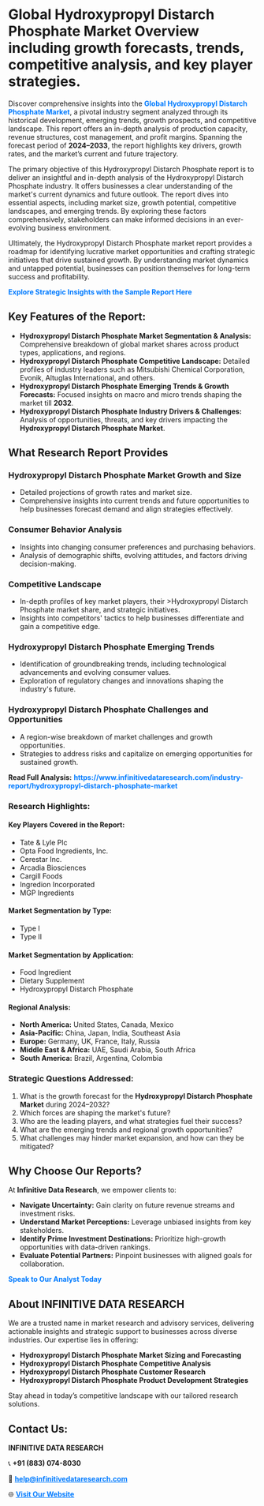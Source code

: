 <h1>Global Hydroxypropyl Distarch Phosphate Market Overview including growth forecasts, trends, competitive analysis, and key player strategies.</h1>
<p>
Discover comprehensive insights into the 
<a href="https://www.infinitivedataresearch.com/industry-report/hydroxypropyl-distarch-phosphate-market" rel="dofollow" style="color: #007BFF; text-decoration: none;"><strong>Global Hydroxypropyl Distarch Phosphate Market</strong></a>, a pivotal industry segment analyzed through its historical development, emerging trends, growth prospects, and competitive landscape. This report offers an in-depth analysis of production capacity, revenue structures, cost management, and profit margins. Spanning the forecast period of <strong>2024–2033</strong>, the report highlights key drivers, growth rates, and the market’s current and future trajectory.
</p>
<p>
The primary objective of this Hydroxypropyl Distarch Phosphate report is to deliver an insightful and in-depth analysis of the Hydroxypropyl Distarch Phosphate industry. It offers businesses a clear understanding of the market's current dynamics and future outlook. The report dives into essential aspects, including market size, growth potential, competitive landscapes, and emerging trends. By exploring these factors comprehensively, stakeholders can make informed decisions in an ever-evolving business environment.
</p>
<p>
Ultimately, the Hydroxypropyl Distarch Phosphate market report provides a roadmap for identifying lucrative market opportunities and crafting strategic initiatives that drive sustained growth. By understanding market dynamics and untapped potential, businesses can position themselves for long-term success and profitability.
</p>
<p>
<a href="https://www.infinitivedataresearch.com/request-sample/reportId=112732" style="color: #007BFF; text-decoration: none;"><strong>Explore Strategic Insights with the Sample Report Here</strong></a>
</p>

<h2>Key Features of the Report:</h2>
<ul>
<li><strong>Hydroxypropyl Distarch Phosphate Market Segmentation & Analysis:</strong> Comprehensive breakdown of global market shares across product types, applications, and regions.</li>
<li><strong>Hydroxypropyl Distarch Phosphate Competitive Landscape:</strong> Detailed profiles of industry leaders such as Mitsubishi Chemical Corporation, Evonik, Altuglas International, and others.</li>
<li><strong>Hydroxypropyl Distarch Phosphate Emerging Trends & Growth Forecasts:</strong> Focused insights on macro and micro trends shaping the market till <strong>2032</strong>.</li>
<li><strong>Hydroxypropyl Distarch Phosphate Industry Drivers & Challenges:</strong> Analysis of opportunities, threats, and key drivers impacting the <strong>Hydroxypropyl Distarch Phosphate Market</strong>.</li>
</ul>

<h2>What Research Report Provides</h2>
<h3>Hydroxypropyl Distarch Phosphate Market Growth and Size</h3>
<ul>
<li>Detailed projections of growth rates and market size.</li>
<li>Comprehensive insights into current trends and future opportunities to help businesses forecast demand and align strategies effectively.</li>
</ul>

<h3>Consumer Behavior Analysis</h3>
<ul>
<li>Insights into changing consumer preferences and purchasing behaviors.</li>
<li>Analysis of demographic shifts, evolving attitudes, and factors driving decision-making.</li>
</ul>

<h3>Competitive Landscape</h3>
<ul>
<li>In-depth profiles of key market players, their >Hydroxypropyl Distarch Phosphate market share, and strategic initiatives.</li>
<li>Insights into competitors' tactics to help businesses differentiate and gain a competitive edge.</li>
</ul>

<h3>Hydroxypropyl Distarch Phosphate Emerging Trends</h3>
<ul>
<li>Identification of groundbreaking trends, including technological advancements and evolving consumer values.</li>
<li>Exploration of regulatory changes and innovations shaping the industry's future.</li>
</ul>

<h3>Hydroxypropyl Distarch Phosphate Challenges and Opportunities</h3>
<ul>
<li>A region-wise breakdown of market challenges and growth opportunities.</li>
<li>Strategies to address risks and capitalize on emerging opportunities for sustained growth.</li>
</ul>
<p><strong>Read Full Analysis:</strong> <a href="https://www.infinitivedataresearch.com/industry-report/hydroxypropyl-distarch-phosphate-market" rel="dofollow" style="color: #007BFF; text-decoration: none;"><strong>https://www.infinitivedataresearch.com/industry-report/hydroxypropyl-distarch-phosphate-market</strong></a></p>
<h3>Research Highlights:</h3>
<h4>Key Players Covered in the Report:</h4>
<ul><li>Tate &amp; Lyle Plc</li><li>Opta Food Ingredients, Inc.</li><li>Cerestar Inc.</li><li>Arcadia Biosciences</li><li>Cargill Foods</li><li>Ingredion Incorporated</li><li>MGP Ingredients</li></ul>
<h4>Market Segmentation by Type:</h4>
<ul><li>Type I</li><li>Type II</li></ul>
<h4>Market Segmentation by Application:</h4>
<ul><li>Food Ingredient</li><li>Dietary Supplement</li><li>Hydroxypropyl Distarch Phosphate</li></ul>

<h4>Regional Analysis:</h4>
<ul>
<li><strong>North America:</strong> United States, Canada, Mexico</li>
<li><strong>Asia-Pacific:</strong> China, Japan, India, Southeast Asia</li>
<li><strong>Europe:</strong> Germany, UK, France, Italy, Russia</li>
<li><strong>Middle East & Africa:</strong> UAE, Saudi Arabia, South Africa</li>
<li><strong>South America:</strong> Brazil, Argentina, Colombia</li>
</ul>

<h3>Strategic Questions Addressed:</h3>
<ol>
<li>What is the growth forecast for the <strong>Hydroxypropyl Distarch Phosphate Market</strong> during 2024–2032?</li>
<li>Which forces are shaping the market's future?</li>
<li>Who are the leading players, and what strategies fuel their success?</li>
<li>What are the emerging trends and regional growth opportunities?</li>
<li>What challenges may hinder market expansion, and how can they be mitigated?</li>
</ol>

<h2>Why Choose Our Reports?</h2>
<p>At <strong>Infinitive Data Research</strong>, we empower clients to:</p>
<ul>
<li><strong>Navigate Uncertainty:</strong> Gain clarity on future revenue streams and investment risks.</li>
<li><strong>Understand Market Perceptions:</strong> Leverage unbiased insights from key stakeholders.</li>
<li><strong>Identify Prime Investment Destinations:</strong> Prioritize high-growth opportunities with data-driven rankings.</li>
<li><strong>Evaluate Potential Partners:</strong> Pinpoint businesses with aligned goals for collaboration.</li>
</ul>
<p><a href="https://www.infinitivedataresearch.com/industry-report/hydroxypropyl-distarch-phosphate-market" rel="dofollow" style="color: #007BFF; text-decoration: none;"><strong>Speak to Our Analyst Today</strong></a></p>

<h2>About INFINITIVE DATA RESEARCH</h2>
<p>We are a trusted name in market research and advisory services, delivering actionable insights and strategic support to businesses across diverse industries. Our expertise lies in offering:</p>
<ul>
<li><strong>Hydroxypropyl Distarch Phosphate Market Sizing and Forecasting</strong></li>
<li><strong>Hydroxypropyl Distarch Phosphate Competitive Analysis</strong></li>
<li><strong>Hydroxypropyl Distarch Phosphate Customer Research</strong></li>
<li><strong>Hydroxypropyl Distarch Phosphate Product Development Strategies</strong></li>
</ul>
<p>Stay ahead in today’s competitive landscape with our tailored research solutions.</p>

<h2>Contact Us:</h2>
<p><strong>INFINITIVE DATA RESEARCH</strong></p>
<p>📞 <strong>+91 (883) 074-8030</strong></p>
<p>📧 <strong><a href="mailto:help@infinitivedataresearch.com" style="color: #007BFF;">help@infinitivedataresearch.com</a></strong></p>
<p>🌐 <strong><a href="https://www.infinitivedataresearch.com" rel="dofollow" style="color: #007BFF;">Visit Our Website</a></strong></p>